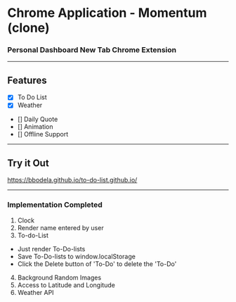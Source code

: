 # Chrome Application - Momentum (clone)
### Personal Dashboard New Tab Chrome Extension

----
## Features
- [x] To Do List
- [x] Weather
- [] Daily Quote
- [] Animation
- [] Offline Support

----
## Try it Out

https://bbodela.github.io/to-do-list.github.io/

----
### Implementation Completed
1. Clock
2. Render name entered by user
3. To-do-List
  - Just render To-Do-lists
  - Save To-Do-lists to window.localStorage
  - Click the Delete button of 'To-Do' to delete the 'To-Do'
4. Background Random Images
5. Access to Latitude and Longitude
6. Weather API

